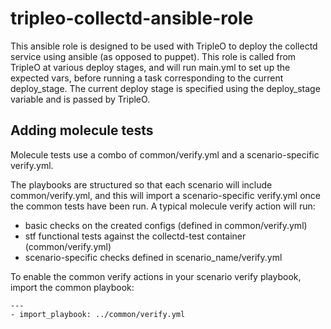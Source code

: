 # tripleo-collectd-ansible-role

This ansible role is designed to be used with TripleO to deploy the collectd
service using ansible (as opposed to puppet).
This role is called from TripleO at various deploy stages, and will run
main.yml to set up the expected vars, before running a task corresponding to
the current deploy_stage. The current deploy stage is specified using the
deploy_stage variable and is passed by TripleO.

## Adding molecule tests

Molecule tests use a combo of common/verify.yml and a scenario-specific verify.yml.

The playbooks are structured so that each scenario will include
common/verify.yml, and this will import a scenario-specific verify.yml once the
common tests have been run. A typical molecule verify action will run:
* basic checks on the created configs (defined in common/verify.yml)
* stf functional tests against the collectd-test container (common/verify.yml)
* scenario-specific checks defined in scenario_name/verify.yml

To enable the common verify actions in your scenario verify playbook, import
the common playbook:

    ---
    - import_playbook: ../common/verify.yml
